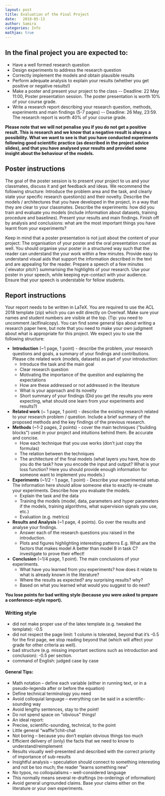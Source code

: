 ```yaml
---
layout: post
title: Evaluation of the Final Project
date:   2018-05-13
author: Samira
categories: Info
mathjax: true
---
```

  
## In the final project you are expected to:
* Have a well formed research question 
* Design experiments to address the research question
* Correctly implement the models and obtain plausible results
* Perform adequate analysis to explain your results (whether you get positive or negative results!)
* Make a poster and present your project to the class -- Deadline: 22 May 11:00, Poster presentation session. The poster presentation is worth 10% of your course grade.
* Write a research report describing your research question, methods, experiments and main findings (5-7 pages) -- Deadline: 26 May, 23:59. The research report is worth 40% of your course grade.

**Please note that we will not penalise you if you do not get a positive result. This is research and we know that a negative result is always a possibility. What we want to see is that you have conducted experiments following good scientific practice (as described in the project advice slides), and that you have analysed your results and provided some insight about the behaviour of the models.**

## Poster instructions

The goal of the poster session is to present your project to us and your classmates, discuss it and get feedback and ideas. We recommend the following structure: 
Introduce the problem area and the task, and clearly state your specific research question(s) and their novelty.
Describe the models / architectures that you have developed in the project, in a way that they are clear to your classmates. 
Describe the experiments: how did you train and evaluate you models (include information about datasets, training procedure and baselines).
Present your results and main findings.
Finish off by analysis and conclusions: what are the most important things you have learnt from your experiments?
 
Keep in mind that a poster presentation is not just about the content of your project: The organisation of your poster and the oral presentation count as well.
You should organise your poster in a structured way such that the reader can understand the your work within a few minutes.
Provide easy to understand visual aids that support the information described in the text and are appealing for the reader.
Prepare a speech of a few minutes (`elevator pitch’) summarising the highlights of your research. Use your poster in your speech, while keeping eye-contact with your audience. Ensure that your speech is understable for fellow students.

## Report instructions

Your report needs to be written in LaTeX. You are required to use the ACL 2018 template (zip) which you can edit directly on Overleaf. Make sure your names and student numbers are visible at the top. (Tip: you need to uncomment /aclfinalcopy). You can find some general tips about writing a research paper here, but note that you need to make your own judgment about what is appropriate for this project.
We expect you to use the following structure:
* **Introduction** (~1 page, 1 point) - describe the problem, your research questions and goals, a summary of your findings and contributions. Please cite related work (models, datasets) as part of your introduction:
  * Introduce the task and the main goal
  * Clear research question
  * Motivating the importance of the question and explaining the expectations
  * How are these addressed or not addressed in the literature
  * What is your approach and its novelty
  * Short summary of your findings (Did you get the results you were expecting, what should one learn from your experiments and results?)
* **Related work** (~ 1 page, 1 point) - describe the existing research related to your research problem / question. Include a brief summary of the proposed methods and the key findings of the previous research.
* **Methods** (~1-2 pages, 2 points) - cover the main techniques ("building blocks") used in your project and intuitions behind them. Be accurate and concise.
  * How each technique that you use works (don't just copy the formulas)
  * The relation between the techniques
  * The architecture of the final models (what layers you have, how do you do the task? how you encode the input and output? What is your loss function? Here you should provide enough information for someone want to implement you models.)
* **Experiments** (~1/2 - 1 page, 1 point) - Describe your experimental setup. The information here should allow someone else to exactly re-create your experiments. Describe how you evaluate the models.
  * Explain the task and the data
  * Training the models (model, data, parameters and hyper parameters if the models, training algorithms, what supervision signals you use, etc.)
  * Evaluation (e.g. metrics)
* **Results and Analysis** (~1 page, 4 points). Go over the results and analyse your findings.
  * Answer each of the research questions you raised in the introduction.
  * Plots and figures highlighting interesting patterns
  E.g. What are the factors that makes model A better than model B in task C? investigate to prove their effect!
* **Conclusion** (~1/4 page, 1 point). The main conclusions of your experiments.
  * What have you learned from you experiments? how does it relate to what is already known in the literature? 
  * Where the results as expected? any surprising results? why?
  * Based on what you learned what would you suggest to do next?

**You lose points for bad writing style (because you were asked to prepare a conference-style report).**

### Writing style
* did not make proper use of the latex template (e.g. tweaked the template): -0.5
* did not respect the page limit: 1 column is tolerated, beyond that it’s -0.5 for the first page, we stop reading beyond that (which will affect your grade for other criteria as well).
* bad structure (e.g. missing important sections such as introduction and conclusion): -0.5 per section.
* command of English: judged case by case

#### General Tips:
* Math notation – define each variable (either in running text, or in a pseudo-legenda after or before the equation)
* Define technical terminology you need
* Avoid colloquial language – everything can be said in a scientific-sounding way
* Avoid lengthy sentences, stay to the point!
* Do not spend space on "obvious" things! 
* An ideal report:
* Precise, scientific-sounding, technical, to the point
* Little general “waffle”/chit-chat
* Not boring – because you don’t explain obvious things too much
* Efficient delivery of (only) the facts that we need to know to understand/reimplement
* Results visually well-presented and described with the correct priority of importance of sub-results
* Insightful analysis – speculation should connect to something interesting and not be too much; the reader "learns something new"
* No typos, no colloquialisms – well-considered language
* This normally means several re-draftings (re-orderings of information)
* Avoid general ungrounded claims. Base your claims either on the literature or your own experiments.


